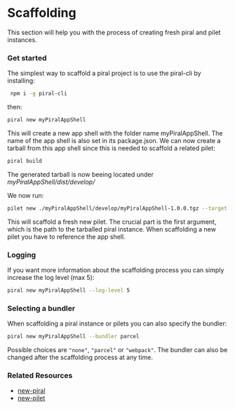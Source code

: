 # Scaffolding

This section will help you with the process of creating fresh piral and pilet instances.

### Get started

The simplest way to scaffold a piral project is to use the piral-cli by installing:

```sh
 npm i -g piral-cli
 ```

then:

```sh
piral new myPiralAppShell
```

This will create a new app shell with the folder name myPiralAppShell. The name of the app shell is also set in its package.json. We can now create a tarball from this app shell since this is needed to scaffold a related pilet:

```sh
piral build
```

The generated tarball is now beeing located under *myPiralAppShell/dist/develop/*


We now run:

```sh
pilet new ./myPiralAppShell/develop/myPiralAppShell-1.0.0.tgz --target myPilet
```

This will scaffold a fresh new pilet. The crucial part is the first argument, which is the path to the tarballed piral instance.
When scaffolding a new pilet you have to reference the app shell.

### Logging

If you want more information about the scaffolding process you can simply increase the log level (max 5):

```sh
piral new myPiralAppShell --log-level 5
```

### Selecting a bundler

When scaffolding a piral instance or pilets you can also specify the bundler:

```sh
piral new myPiralAppShell --bundler parcel
```

Possible choices are `"none"`, `"parcel"` or `"webpack"`. The bundler can also be changed after the scaffolding process at any time.

### Related Resources

-  [new-piral]([https://docs.piral.io/tooling/new-piral](https://docs.piral.io/tooling/new-piral))
-  [new-pilet]([https://docs.piral.io/tooling/new-piral](https://docs.piral.io/tooling/new-pilet))
